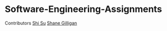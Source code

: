 # Software-Engineering-Assignments
Contributors
[Shi Su](https://github.com/JackySu)
[Shane Gilligan](https://github.com/gillyhigs)

